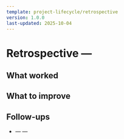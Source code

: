 ```yaml
---
template: project-lifecycle/retrospective
version: 1.0.0
last-updated: 2025-10-04
---
```


# Retrospective — <Project Name>

## What worked

<Wins and strengths>

## What to improve

<Gaps and risks>

## Follow-ups

- <Action> — <Owner> — <Date>
